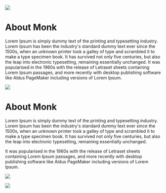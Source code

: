 <!--
meta-order: 2
-->

<div class="parallax-container">
	<div class="parallax">
		<img src="https://dummyimage.com/1200x800/9b59b6/8e44ad&text=1200x800">
	</div>
</div>

# About Monk

Lorem Ipsum is simply dummy text of the printing and typesetting industry. Lorem Ipsum has been the industry's standard dummy text ever since the 1500s, when an unknown printer took a galley of type and scrambled it to make a type specimen book. It has survived not only five centuries, but also the leap into electronic typesetting, remaining essentially unchanged. It was popularised in the 1960s with the release of Letraset sheets containing Lorem Ipsum passages, and more recently with desktop publishing software like Aldus PageMaker including versions of Lorem Ipsum.


<div class="parallax-container">
	<div class="parallax">
		<img src="https://dummyimage.com/1200x600/e74c3c/c0392b&text=frutabomba">
	</div>
</div>


# About Monk

Lorem Ipsum is simply dummy text of the printing and typesetting industry. Lorem Ipsum has been the industry's standard dummy text ever since the 1500s, when an unknown printer took a galley of type and scrambled it to make a type specimen book. It has survived not only five centuries, but also the leap into electronic typesetting, remaining essentially unchanged.

It was popularised in the 1960s with the release of Letraset sheets containing Lorem Ipsum passages, and more recently with desktop publishing software like Aldus PageMaker including versions of Lorem Ipsum.

![](https://dummyimage.com/60x600/2ecc71/27ae60&text=60x600)


<div class="parallax-container">
	<div class="parallax">
		<img src="https://dummyimage.com/1200x600/ecf0f1/bdc3c7&text=cloud+silver">
	</div>
</div>
